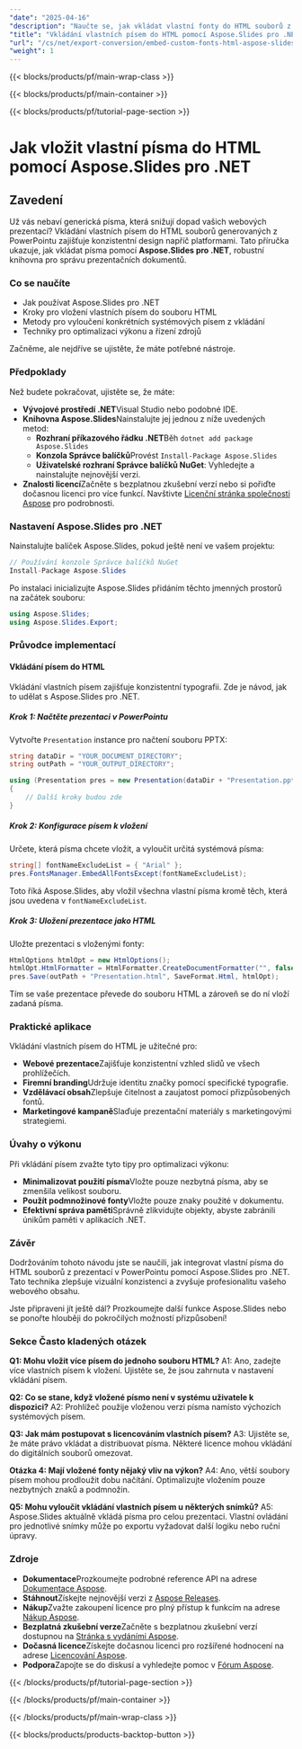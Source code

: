 ```yaml
---
"date": "2025-04-16"
"description": "Naučte se, jak vkládat vlastní fonty do HTML souborů z prezentací v PowerPointu pomocí Aspose.Slides pro .NET. Zajistěte konzistentní typografii a vylepšete své webové prezentace."
"title": "Vkládání vlastních písem do HTML pomocí Aspose.Slides pro .NET – podrobný návod"
"url": "/cs/net/export-conversion/embed-custom-fonts-html-aspose-slides-net/"
"weight": 1
---
```


{{< blocks/products/pf/main-wrap-class >}}

{{< blocks/products/pf/main-container >}}

{{< blocks/products/pf/tutorial-page-section >}}
# Jak vložit vlastní písma do HTML pomocí Aspose.Slides pro .NET

## Zavedení

Už vás nebaví generická písma, která snižují dopad vašich webových prezentací? Vkládání vlastních písem do HTML souborů generovaných z PowerPointu zajišťuje konzistentní design napříč platformami. Tato příručka ukazuje, jak vkládat písma pomocí **Aspose.Slides pro .NET**, robustní knihovna pro správu prezentačních dokumentů.

### Co se naučíte
- Jak používat Aspose.Slides pro .NET
- Kroky pro vložení vlastních písem do souboru HTML
- Metody pro vyloučení konkrétních systémových písem z vkládání
- Techniky pro optimalizaci výkonu a řízení zdrojů

Začněme, ale nejdříve se ujistěte, že máte potřebné nástroje.

### Předpoklady
Než budete pokračovat, ujistěte se, že máte:
- **Vývojové prostředí .NET**Visual Studio nebo podobné IDE.
- **Knihovna Aspose.Slides**Nainstalujte jej jednou z níže uvedených metod:
  - **Rozhraní příkazového řádku .NET**Běh `dotnet add package Aspose.Slides`
  - **Konzola Správce balíčků**Provést `Install-Package Aspose.Slides`
  - **Uživatelské rozhraní Správce balíčků NuGet**: Vyhledejte a nainstalujte nejnovější verzi.
- **Znalosti licencí**Začněte s bezplatnou zkušební verzí nebo si pořiďte dočasnou licenci pro více funkcí. Navštivte [Licenční stránka společnosti Aspose](https://purchase.aspose.com/temporary-license/) pro podrobnosti.

### Nastavení Aspose.Slides pro .NET
Nainstalujte balíček Aspose.Slides, pokud ještě není ve vašem projektu:
```csharp
// Používání konzole Správce balíčků NuGet
Install-Package Aspose.Slides
```
Po instalaci inicializujte Aspose.Slides přidáním těchto jmenných prostorů na začátek souboru:
```csharp
using Aspose.Slides;
using Aspose.Slides.Export;
```

### Průvodce implementací
#### Vkládání písem do HTML
Vkládání vlastních písem zajišťuje konzistentní typografii. Zde je návod, jak to udělat s Aspose.Slides pro .NET.

##### Krok 1: Načtěte prezentaci v PowerPointu
Vytvořte `Presentation` instance pro načtení souboru PPTX:
```csharp
string dataDir = "YOUR_DOCUMENT_DIRECTORY";
string outPath = "YOUR_OUTPUT_DIRECTORY";

using (Presentation pres = new Presentation(dataDir + "Presentation.pptx"))
{
    // Další kroky budou zde
}
```
##### Krok 2: Konfigurace písem k vložení
Určete, která písma chcete vložit, a vyloučit určitá systémová písma:
```csharp
string[] fontNameExcludeList = { "Arial" };
pres.FontsManager.EmbedAllFontsExcept(fontNameExcludeList);
```
Toto říká Aspose.Slides, aby vložil všechna vlastní písma kromě těch, která jsou uvedena v `fontNameExcludeList`.

##### Krok 3: Uložení prezentace jako HTML
Uložte prezentaci s vloženými fonty:
```csharp
HtmlOptions htmlOpt = new HtmlOptions();
htmlOpt.HtmlFormatter = HtmlFormatter.CreateDocumentFormatter("", false);
pres.Save(outPath + "Presentation.html", SaveFormat.Html, htmlOpt);
```
Tím se vaše prezentace převede do souboru HTML a zároveň se do ní vloží zadaná písma.

### Praktické aplikace
Vkládání vlastních písem do HTML je užitečné pro:
- **Webové prezentace**Zajišťuje konzistentní vzhled slidů ve všech prohlížečích.
- **Firemní branding**Udržuje identitu značky pomocí specifické typografie.
- **Vzdělávací obsah**Zlepšuje čitelnost a zaujatost pomocí přizpůsobených fontů.
- **Marketingové kampaně**Slaďuje prezentační materiály s marketingovými strategiemi.

### Úvahy o výkonu
Při vkládání písem zvažte tyto tipy pro optimalizaci výkonu:
- **Minimalizovat použití písma**Vložte pouze nezbytná písma, aby se zmenšila velikost souboru.
- **Použít podmnožinové fonty**Vložte pouze znaky použité v dokumentu.
- **Efektivní správa paměti**Správně zlikvidujte objekty, abyste zabránili únikům paměti v aplikacích .NET.

### Závěr
Dodržováním tohoto návodu jste se naučili, jak integrovat vlastní písma do HTML souborů z prezentací v PowerPointu pomocí Aspose.Slides pro .NET. Tato technika zlepšuje vizuální konzistenci a zvyšuje profesionalitu vašeho webového obsahu.

Jste připraveni jít ještě dál? Prozkoumejte další funkce Aspose.Slides nebo se ponořte hlouběji do pokročilých možností přizpůsobení!

### Sekce Často kladených otázek
**Q1: Mohu vložit více písem do jednoho souboru HTML?**
A1: Ano, zadejte více vlastních písem k vložení. Ujistěte se, že jsou zahrnuta v nastavení vkládání písem.

**Q2: Co se stane, když vložené písmo není v systému uživatele k dispozici?**
A2: Prohlížeč použije vloženou verzi písma namísto výchozích systémových písem.

**Q3: Jak mám postupovat s licencováním vlastních písem?**
A3: Ujistěte se, že máte právo vkládat a distribuovat písma. Některé licence mohou vkládání do digitálních souborů omezovat.

**Otázka 4: Mají vložené fonty nějaký vliv na výkon?**
A4: Ano, větší soubory písem mohou prodloužit dobu načítání. Optimalizujte vložením pouze nezbytných znaků a podmnožin.

**Q5: Mohu vyloučit vkládání vlastních písem u některých snímků?**
A5: Aspose.Slides aktuálně vkládá písma pro celou prezentaci. Vlastní ovládání pro jednotlivé snímky může po exportu vyžadovat další logiku nebo ruční úpravy.

### Zdroje
- **Dokumentace**Prozkoumejte podrobné reference API na adrese [Dokumentace Aspose](https://reference.aspose.com/slides/net/).
- **Stáhnout**Získejte nejnovější verzi z [Aspose Releases](https://releases.aspose.com/slides/net/).
- **Nákup**Zvažte zakoupení licence pro plný přístup k funkcím na adrese [Nákup Aspose](https://purchase.aspose.com/buy).
- **Bezplatná zkušební verze**Začněte s bezplatnou zkušební verzí dostupnou na [Stránka s vydáními Aspose](https://releases.aspose.com/slides/net/).
- **Dočasná licence**Získejte dočasnou licenci pro rozšířené hodnocení na adrese [Licencování Aspose](https://purchase.aspose.com/temporary-license/).
- **Podpora**Zapojte se do diskusí a vyhledejte pomoc v [Fórum Aspose](https://forum.aspose.com/c/slides/11).

{{< /blocks/products/pf/tutorial-page-section >}}

{{< /blocks/products/pf/main-container >}}

{{< /blocks/products/pf/main-wrap-class >}}

{{< blocks/products/products-backtop-button >}}
